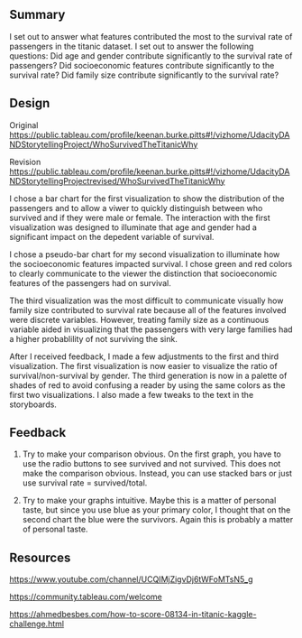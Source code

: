 
## Summary
I set out to answer what features contributed the most to the survival rate of passengers in the titanic dataset.  I set out to answer the following questions: Did age and gender contribute significantly to the survival rate of passengers?  Did socioeconomic features contribute significantly to the survival rate?  Did family size contribute significantly to the survival rate?

## Design

Original
https://public.tableau.com/profile/keenan.burke.pitts#!/vizhome/UdacityDANDStorytellingProject/WhoSurvivedTheTitanicWhy

Revision
https://public.tableau.com/profile/keenan.burke.pitts#!/vizhome/UdacityDANDStorytellingProjectrevised/WhoSurvivedTheTitanicWhy

I chose a bar chart for the first visualization to show the distribution of the passengers and to allow a viwer to quickly distinguish between who survived and if they were male or female.  The interaction with the first visualization was designed to illuminate that age and gender had a significant impact on the depedent variable of survival.

I chose a pseudo-bar chart for my second visualization to illuminate how the socioeconomic features impacted survival.  I chose green and red colors to clearly communicate to the viewer the distinction that socioeconomic features of the passengers had on survival.

The third visualization was the most difficult to communicate visually how family size contributed to survival rate because all of the features involved were discrete variables.  However, treating family size as a continuous variable aided in visualizing that the passengers with very large families had a higher probablility of not surviving the sink.

After I received feedback, I made a few adjustments to the first and third visualization.  The first visualization is now easier to visualize the ratio of survival/non-survival by gender.  The third generation is now in a palette of shades of red to avoid confusing a reader by using the same colors as the first two visualizations.  I also made a few tweaks to the text in the storyboards.

## Feedback
1) Try to make your comparison obvious. On the first graph, you have to use the radio buttons to see survived and not survived. This does not make the comparison obvious. Instead, you can use stacked bars or just use survival rate = survived/total.

2) Try to make your graphs intuitive. Maybe this is a matter of personal taste, but since you use blue as your primary color, I thought that on the second chart the blue were the survivors. Again this is probably a matter of personal taste.

## Resources

https://www.youtube.com/channel/UCQIMjZigvDj6tWFoMTsN5_g

https://community.tableau.com/welcome

https://ahmedbesbes.com/how-to-score-08134-in-titanic-kaggle-challenge.html
